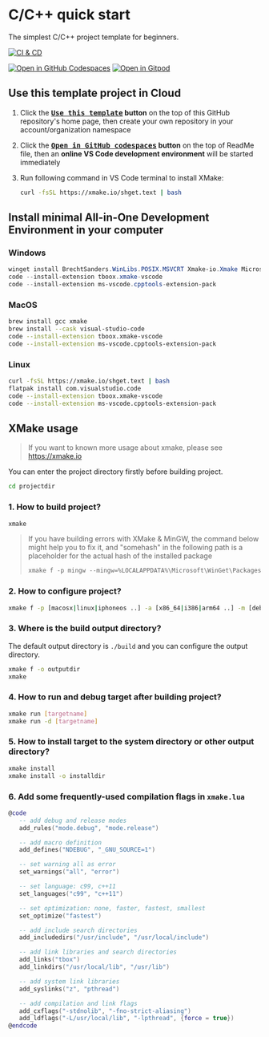 # C/C++ quick start

The simplest C/C++ project template for beginners.

[![CI & CD](https://github.com/FreeCodeCamp-Chengdu/Cpp-quick-start/actions/workflows/main.yml/badge.svg)][1]

[![Open in GitHub Codespaces](https://github.com/codespaces/badge.svg)][2]
[![Open in Gitpod](https://gitpod.io/button/open-in-gitpod.svg)][3]

## Use this template project in Cloud

1.  Click the **[<kbd>Use this template</kbd>][4] button** on the top of this GitHub repository's home page, then create your own repository in your account/organization namespace

2.  Click the **[<kbd>Open in GitHub codespaces</kbd>][2] button** on the top of ReadMe file, then an **online VS Code development environment** will be started immediately

3.  Run following command in VS Code terminal to install XMake:
    ```bash
    curl -fsSL https://xmake.io/shget.text | bash
    ```

## Install minimal All-in-One Development Environment in your computer

### Windows

```powershell
winget install BrechtSanders.WinLibs.POSIX.MSVCRT Xmake-io.Xmake Microsoft.VisualStudioCode
code --install-extension tboox.xmake-vscode
code --install-extension ms-vscode.cpptools-extension-pack
```

### MacOS

```bash
brew install gcc xmake
brew install --cask visual-studio-code
code --install-extension tboox.xmake-vscode
code --install-extension ms-vscode.cpptools-extension-pack
```

### Linux

```bash
curl -fsSL https://xmake.io/shget.text | bash
flatpak install com.visualstudio.code
code --install-extension tboox.xmake-vscode
code --install-extension ms-vscode.cpptools-extension-pack
```

## XMake usage

> If you want to known more usage about xmake, please see https://xmake.io

You can enter the project directory firstly before building project.

```bash
cd projectdir
```

### 1. How to build project?

```bash
xmake
```

> If you have building errors with XMake & MinGW, the command below might help you to fix it,
> and "somehash" in the following path is a placeholder for the actual hash of the installed package
>
> ```powershell
> xmake f -p mingw --mingw=%LOCALAPPDATA%\Microsoft\WinGet\Packages\BrechtSanders.WinLibs.POSIX.MSVCRT_Microsoft.Winget.Source_somehash\mingw64 -c
> ```

### 2. How to configure project?

```bash
xmake f -p [macosx|linux|iphoneos ..] -a [x86_64|i386|arm64 ..] -m [debug|release]
```

### 3. Where is the build output directory?

The default output directory is `./build` and you can configure the output directory.

```bash
xmake f -o outputdir
xmake
```

### 4. How to run and debug target after building project?

```bash
xmake run [targetname]
xmake run -d [targetname]
```

### 5. How to install target to the system directory or other output directory?

```bash
xmake install
xmake install -o installdir
```

### 6. Add some frequently-used compilation flags in `xmake.lua`

```lua
@code
   -- add debug and release modes
   add_rules("mode.debug", "mode.release")

   -- add macro definition
   add_defines("NDEBUG", "_GNU_SOURCE=1")

   -- set warning all as error
   set_warnings("all", "error")

   -- set language: c99, c++11
   set_languages("c99", "c++11")

   -- set optimization: none, faster, fastest, smallest
   set_optimize("fastest")

   -- add include search directories
   add_includedirs("/usr/include", "/usr/local/include")

   -- add link libraries and search directories
   add_links("tbox")
   add_linkdirs("/usr/local/lib", "/usr/lib")

   -- add system link libraries
   add_syslinks("z", "pthread")

   -- add compilation and link flags
   add_cxflags("-stdnolib", "-fno-strict-aliasing")
   add_ldflags("-L/usr/local/lib", "-lpthread", {force = true})
@endcode
```

[1]: https://github.com/FreeCodeCamp-Chengdu/Cpp-quick-start/actions/workflows/main.yml
[2]: https://codespaces.new/FreeCodeCamp-Chengdu/Cpp-quick-start
[3]: https://gitpod.io/?autostart=true#https://github.com/FreeCodeCamp-Chengdu/Cpp-quick-start
[4]: https://github.com/new?template_name=Cpp-quick-start&template_owner=FreeCodeCamp-Chengdu
